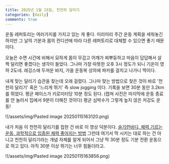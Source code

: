 ```yaml
---
title: 2025년 1월 15일, 천천히 달리기
categories: [daily]
comments: true
---
```


운동 레퍼토리는 여러가지를 가지고 있는 게 좋다. 미리미리 주간 운동 계획을 세워놓긴 하지만 그 날의 기분과 몸의 컨디션에 따라 다른 레퍼토리로 대체할 수 있으면 좋기 때문이다. 

오늘은 수면 시간에 비해서 묘하게 몸이 무겁고 어깨가 찌뿌둥하고 마음이 답답해서 살짝 달리면 좋겠다는 생각이 들었다. 그나마 가장 따뜻한 오후 3시 정도가 되니 기온이 영하 2도네. 레깅스에 두꺼운 바지, 가을 운동복 상의에 파카를 걸치고 나가니 딱이다. 

내게 맞는 달리기 습관을 찾는데 오래 걸렸다. 그나마 맞는 방법으로 찾은 것이 바로 '천천히 달리기' 혹은 '느리게 뛰기' 즉 slow jogging 이다. 기록을 보면 30분 동안 3.2km를 뛰었다. 평균 페이스가 키로미터당 10분 정도 된다. (캡쳐 사진은 마지막에 운동 종료를 안 눌러서 집에서 9분이 더해진 것이다) 평균 심박수가 그렇게 높지 않은 저강도 운동!

!(/assets/img/Pasted image 20250115163120.png)

내가 처음 이 천천히 달리기를 접한 건 바로 이 영상 덕분이다. [슬기런바디, 체력 기르는 운동, 과학적으로 입증된 체력 좋아지는 방법](https://www.youtube.com/watch?v=_dVuJUU1Yc0) 그런데 여기서 딱 시키는 대로 하는 건 아니고 천천히 달리기라는 개념 자체를 알게 되어서 그냥 딱 30분 정도 기분 전환 운동으로 하고 있다. 아직 30분 이상 뛰기는 너무 힘들더라고. 

!(/assets/img/Pasted image 20250115163856.png)

